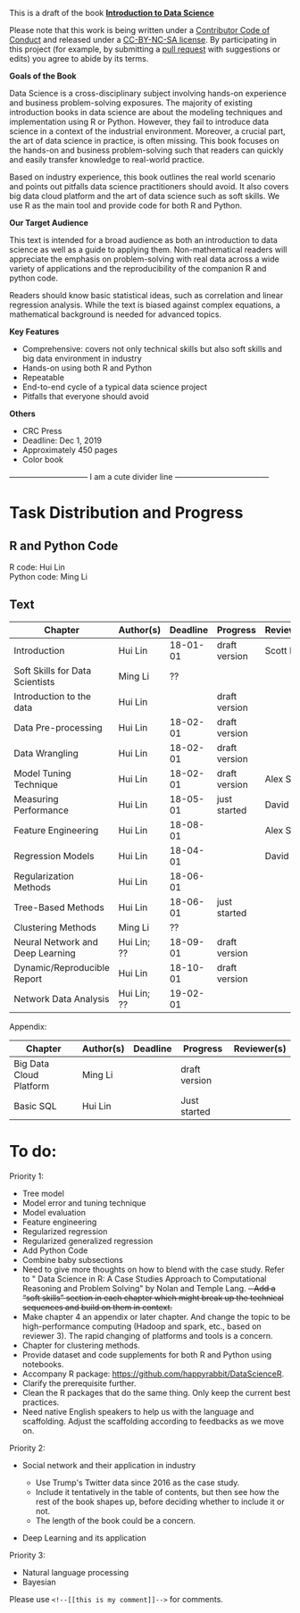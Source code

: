 This is a draft of the book [**Introduction to Data Science**](http://scientistcafe.com/IDS/)

Please note that this work is being written under a [Contributor Code of Conduct](https://github.com/happyrabbit/IntroDataScience/blob/master/CONDUCT.md) and released under a [CC-BY-NC-SA license](https://creativecommons.org/licenses/by-nc-sa/3.0/us/). By participating in this project (for example, by submitting a [pull request](https://github.com/happyrabbit/IntroDataScience/issues) with suggestions or edits) you agree to abide by its terms.


**Goals of the Book**

Data Science is a cross-disciplinary subject involving hands-on experience and business problem-solving exposures. The majority of existing introduction books in data science are about the modeling techniques and implementation using R or Python. However, they fail to introduce data science in a context of the industrial environment. Moreover, a crucial part, the art of data science in practice, is often missing. This book focuses on the hands-on and business problem-solving such that readers can quickly and easily transfer knowledge to real-world practice. 

Based on industry experience, this book outlines the real world scenario and points out pitfalls data science practitioners should avoid. It also covers big data cloud platform and the art of data science such as soft skills. We use R as the main tool and provide code for both R and Python.

**Our Target Audience**

This text is intended for a broad audience as both an introduction to data science as well as a guide to applying them. Non-mathematical readers will appreciate the emphasis on problem-solving with real data across a wide variety of applications and the reproducibility of the companion R and python code.

Readers should know basic statistical ideas, such as correlation and linear regression analysis. While the text is biased against complex equations, a mathematical background is needed for advanced topics.


**Key Features**

- Comprehensive: covers not only technical skills but also soft skills and big data environment in industry
- Hands-on using both R and Python
- Repeatable
- End-to-end cycle of a typical data science project
- Pitfalls that everyone should avoid


**Others**

- CRC Press
- Deadline: Dec 1, 2019
- Approximately 450 pages
- Color book

—————————— I am a cute divider line ————————————

# Task Distribution and Progress

## R and Python Code

R code: Hui Lin  
Python code: Ming Li

## Text

| Chapter | Author(s) | Deadline | Progress | Reviewer(s) |
|---------|-----------|----------|----------|-------------|
| Introduction | Hui Lin | 18-01-01 | draft version |  Scott I  |
| Soft Skills for Data Scientists | Ming Li | ?? |  | |
| Introduction to the data | Hui Lin |  |  draft version  |   |
| Data Pre-processing | Hui Lin | 18-02-01 | draft version |  |
| Data Wrangling | Hui Lin | 18-02-01 | draft version |  |
| Model Tuning Technique| Hui Lin | 18-02-01| draft version  |  Alex S |
| Measuring Performance | Hui Lin | 18-05-01|  just started | David B |
| Feature Engineering | Hui Lin | 18-08-01 |  | Alex S|
| Regression Models | Hui Lin | 18-04-01 |  | David B|
| Regularization Methods | Hui Lin | 18-06-01|  |  |
| Tree-Based Methods | Hui Lin| 18-06-01 | just started  |  |
| Clustering Methods | Ming Li | ?? |  |  |
| Neural Network and Deep Learning | Hui Lin; ?? | 18-09-01 | draft version |  |
| Dynamic/Reproducible Report | Hui Lin | 18-10-01 | draft version |  |
| Network Data Analysis | Hui Lin; ?? | 19-02-01|  |  |

Appendix:

| Chapter | Author(s) | Deadline | Progress | Reviewer(s) |
|---------|-----------|----------|----------|-------------|
| Big Data Cloud Platform | Ming Li |  | draft version |  |  
| Basic SQL | Hui Lin |    | Just started |  |

# To do:

Priority 1: 

- Tree model 
- Model error and tuning technique
- Model evaluation
- Feature engineering
- Regularized regression
- Regularized generalized regression
- Add Python Code
- Combine baby subsections
- Need to give more thoughts on how to blend with the case study. Refer to " Data Science in R: A Case Studies Approach to Computational Reasoning and Problem Solving" by Nolan and Temple Lang.
~~- Add a “soft skills” section in each chapter which might break up the technical sequences and build on them in context.~~
- Make chapter 4 an appendix or later chapter. And change the topic to be high-performance computing (Hadoop and spark, etc., based on reviewer 3). The rapid changing of platforms and tools is a concern. 
- Chapter for clustering methods. 
- Provide dataset and code supplements for both R and Python using notebooks. 
- Accompany R package: https://github.com/happyrabbit/DataScienceR. 
- Clarify the prerequisite further.
- Clean the R packages that do the same thing. Only keep the current best practices.
- Need native English speakers to help us with the language and scaffolding. Adjust the scaffolding according to feedbacks as we move on. 


Priority 2:

- Social network and their application in industry 

    - Use Trump's Twitter data since 2016 as the case study.  
    - Include it tentatively in the table of contents, but then see how the rest of the book shapes up, before deciding whether to include it or not. 
    - The length of the book could be a concern. 
    
- Deep Learning and its application

Priority 3:
    
- Natural language processing
- Bayesian

Please use `<!--[[this is my comment]]-->` for comments.
